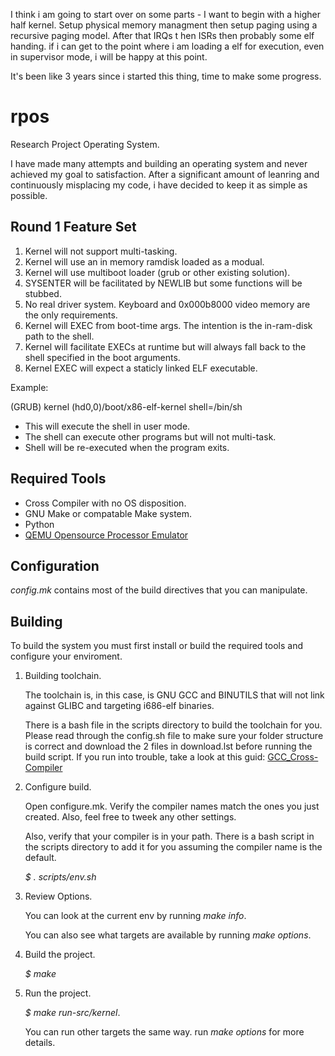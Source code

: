 I think i am going to start over on some parts - I want to begin with a higher
half kernel. Setup physical memory managment then setup paging using a
recursive paging model. After that IRQs t hen ISRs then probably some elf
handing.  if i can get to the point where i am loading a elf for execution,
even in supervisor mode, i will be happy at this point.

It's been like 3 years since i started this thing, time to make some progress.

rpos
====

Research Project Operating System.

I have made many attempts and building an operating system and never achieved my goal to satisfaction. After a significant amount of leanring and continuously misplacing my code, i have decided to keep it as simple as possible.

Round 1 Feature Set
---

1. Kernel will not support multi-tasking.
2. Kernel will use an in memory ramdisk loaded as a modual.
3. Kernel will use multiboot loader (grub or other existing solution).
4. SYSENTER will be facilitated by NEWLIB but some functions will be stubbed.
5. No real driver system. Keyboard and 0x000b8000 video memory are the only requirements.
6. Kernel will EXEC from boot-time args. The intention is the in-ram-disk path to the shell.
7. Kernel will facilitate EXECs at runtime but will always fall back to the shell specified in the boot arguments.
8. Kernel EXEC will expect a staticly linked ELF executable.
 
Example:

(GRUB) kernel (hd0,0)/boot/x86-elf-kernel shell=/bin/sh
* This will execute the shell in user mode. 
* The shell can execute other programs but will not multi-task.
* Shell will be re-executed when the program exits.
    

Required Tools
---

- Cross Compiler with no OS disposition.
- GNU Make or compatable Make system.
- Python
- [QEMU Opensource Processor Emulator](http://qemu.org)

Configuration
---

_config.mk_ contains most of the build directives that you can manipulate.

Building
---

To build the system you must first install or build the required tools and configure your enviroment.

1. Building toolchain.

    The toolchain is, in this case, is GNU GCC and BINUTILS that will not link against GLIBC and targeting i686-elf binaries.
    
    There is a bash file in the scripts directory to build the toolchain for you. Please read through the config.sh file to make sure your folder structure is correct and download the 2 files in download.lst before running the build script. If you run into trouble, take a look at this guid: [GCC_Cross-Compiler](http://wiki.osdev.org/GCC_Cross-Compiler)

2. Configure build.

    Open configure.mk. Verify the compiler names match the ones you just created. Also, feel free to tweek any other settings.
    
    Also, verify that your compiler is in your path. There is a bash script in the scripts directory to add it for you assuming the compiler name is the default.
    
    _$ . scripts/env.sh_
    
3. Review Options.

    You can look at the current env by running _make info_. 
    
    You can also see what targets are available by running _make options_.
    
4. Build the project.

    _$ make_
    
5. Run the project.

    _$ make run-src/kernel_.
    
    You can run other targets the same way. run _make options_ for more details.
